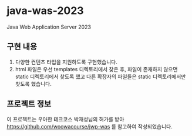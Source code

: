 # java-was-2023

Java Web Application Server 2023

## 구현 내용
1. 다양한 컨텐츠 타입을 지원하도록 구현했습니다.
2. html 파일은 우선 templates 디렉토리에서 찾은 후, 파일이 존재하지 않으면 static 디렉토리에서 찾도록 했고 다른 확장자의 파일들은 static 디렉토리에서만 찾도록 했습니다.

## 프로젝트 정보 

이 프로젝트는 우아한 테크코스 박재성님의 허가를 받아 https://github.com/woowacourse/jwp-was 
를 참고하여 작성되었습니다.
